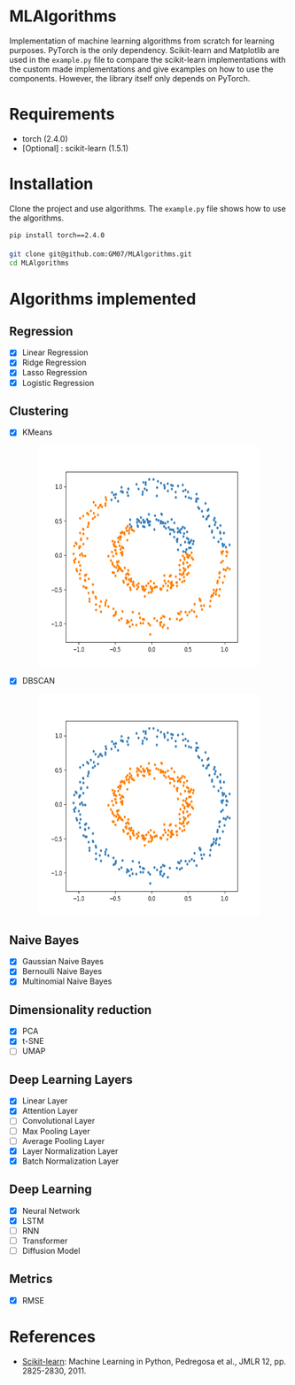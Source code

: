 # MLAlgorithms
Implementation of machine learning algorithms from scratch for learning purposes. PyTorch is the only dependency. Scikit-learn and Matplotlib are used in the `example.py` file to compare the scikit-learn implementations with the custom made implementations and give examples on how to use the components. However, the library itself only depends on PyTorch.

# Requirements
- torch (2.4.0)
- [Optional] : scikit-learn (1.5.1)

# Installation
Clone the project and use algorithms. The `example.py` file shows how to use the algorithms.

```bash
pip install torch==2.4.0

git clone git@github.com:GM07/MLAlgorithms.git
cd MLAlgorithms
```

# Algorithms implemented 

## Regression
- [X] Linear Regression
- [X] Ridge Regression
- [X] Lasso Regression
- [X] Logistic Regression

## Clustering
- [X] KMeans

<p align="center">
<img src="images/kmeans.png" alt="K-means Clustering" width="400" height="400">
</p>

- [X] DBSCAN

<p align="center">
<img src="images/dbscan.png" alt="DBSCAN Clustering" width="400" height="400">
</p>

## Naive Bayes
- [X] Gaussian Naive Bayes
- [X] Bernoulli Naive Bayes
- [X] Multinomial Naive Bayes

## Dimensionality reduction
- [X] PCA
- [X] t-SNE
- [ ] UMAP

## Deep Learning Layers
- [X] Linear Layer
- [X] Attention Layer
- [ ] Convolutional Layer
- [ ] Max Pooling Layer
- [ ] Average Pooling Layer
- [X] Layer Normalization Layer
- [X] Batch Normalization Layer

## Deep Learning
- [X] Neural Network
- [X] LSTM
- [ ] RNN
- [ ] Transformer
- [ ] Diffusion Model

## Metrics
- [X] RMSE

# References
- [Scikit-learn](https://scikit-learn.org/stable): Machine Learning in Python, Pedregosa et al., JMLR 12, pp. 2825-2830, 2011.
